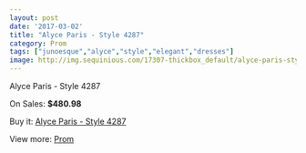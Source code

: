 ```yaml
---
layout: post
date: '2017-03-02'
title: "Alyce Paris - Style 4287"
category: Prom
tags: ["junoesque","alyce","style","elegant","dresses"]
image: http://img.sequinious.com/17307-thickbox_default/alyce-paris-style-4287.jpg
---
```

Alyce Paris - Style 4287

On Sales: **$480.98**
<a href="https://www.sequinious.com/prom/8177-alyce-paris-style-4287.html"><amp-img layout="responsive" width="600" height="600" src="//img.sequinious.com/17307-thickbox_default/alyce-paris-style-4287.jpg" alt="Alyce Paris - Style 4287 0" /></a>
<a href="https://www.sequinious.com/prom/8177-alyce-paris-style-4287.html"><amp-img layout="responsive" width="600" height="600" src="//img.sequinious.com/17309-thickbox_default/alyce-paris-style-4287.jpg" alt="Alyce Paris - Style 4287 1" /></a>
<a href="https://www.sequinious.com/prom/8177-alyce-paris-style-4287.html"><amp-img layout="responsive" width="600" height="600" src="//img.sequinious.com/17308-thickbox_default/alyce-paris-style-4287.jpg" alt="Alyce Paris - Style 4287 2" /></a>

Buy it: [Alyce Paris - Style 4287](https://www.sequinious.com/prom/8177-alyce-paris-style-4287.html "Alyce Paris - Style 4287")

View more: [Prom](https://www.sequinious.com/7-prom "Prom")